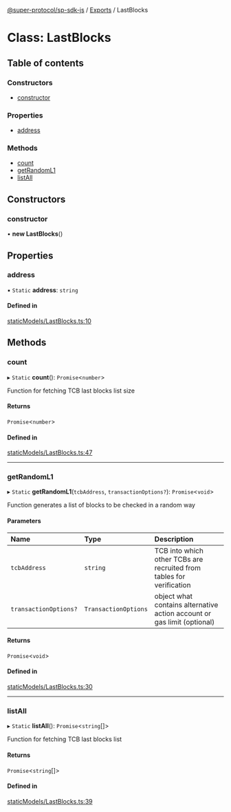 [@super-protocol/sp-sdk-js](../README.md) / [Exports](../modules.md) / LastBlocks

# Class: LastBlocks

## Table of contents

### Constructors

- [constructor](LastBlocks.md#constructor)

### Properties

- [address](LastBlocks.md#address)

### Methods

- [count](LastBlocks.md#count)
- [getRandomL1](LastBlocks.md#getrandoml1)
- [listAll](LastBlocks.md#listall)

## Constructors

### constructor

• **new LastBlocks**()

## Properties

### address

▪ `Static` **address**: `string`

#### Defined in

[staticModels/LastBlocks.ts:10](https://github.com/Super-Protocol/sp-sdk-js/blob/3dbd7f6/src/staticModels/LastBlocks.ts#L10)

## Methods

### count

▸ `Static` **count**(): `Promise`<`number`\>

Function for fetching TCB last blocks list size

#### Returns

`Promise`<`number`\>

#### Defined in

[staticModels/LastBlocks.ts:47](https://github.com/Super-Protocol/sp-sdk-js/blob/3dbd7f6/src/staticModels/LastBlocks.ts#L47)

___

### getRandomL1

▸ `Static` **getRandomL1**(`tcbAddress`, `transactionOptions?`): `Promise`<`void`\>

Function generates a list of blocks to be checked in a random way

#### Parameters

| Name | Type | Description |
| :------ | :------ | :------ |
| `tcbAddress` | `string` | TCB into which other TCBs are recruited from tables for verification |
| `transactionOptions?` | `TransactionOptions` | object what contains alternative action account or gas limit (optional) |

#### Returns

`Promise`<`void`\>

#### Defined in

[staticModels/LastBlocks.ts:30](https://github.com/Super-Protocol/sp-sdk-js/blob/3dbd7f6/src/staticModels/LastBlocks.ts#L30)

___

### listAll

▸ `Static` **listAll**(): `Promise`<`string`[]\>

Function for fetching TCB last blocks list

#### Returns

`Promise`<`string`[]\>

#### Defined in

[staticModels/LastBlocks.ts:39](https://github.com/Super-Protocol/sp-sdk-js/blob/3dbd7f6/src/staticModels/LastBlocks.ts#L39)
